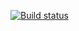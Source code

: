 [![Build status](https://ci.appveyor.com/api/projects/status/8x7fu7q3g6lt3dm6?svg=true)](https://ci.appveyor.com/project/Zebrusha/testing-api)

